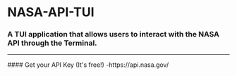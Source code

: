 # NASA-API-TUI
### A TUI application that allows users to interact with the NASA API through the Terminal. 


<hr>
#### Get your API Key (It's free!)
-https://api.nasa.gov/